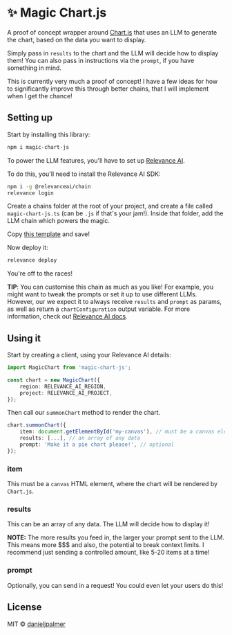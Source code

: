 # ✨ Magic Chart.js
A proof of concept wrapper around [Chart.js](https://github.com/chartjs/Chart.js) that uses an LLM to generate the chart, based on the data you want to display.

Simply pass in `results` to the chart and the LLM will decide how to display them! You can also pass in instructions via the `prompt`, if you have something in mind.

This is currently very much a proof of concept! I have a few ideas for how to significantly improve this through better chains, that I will implement when I get the chance!

## Setting up

Start by installing this library:

```bash
npm i magic-chart-js
```

To power the LLM features, you'll have to set up [Relevance AI](https://documentation.relevanceai.com/introduction).

To do this, you'll need to install the Relevance AI SDK:

```bash
npm i -g @relevanceai/chain
relevance login
```

Create a chains folder at the root of your project, and create a file called `magic-chart-js.ts` (can be `.js` if that's your jam!). Inside that folder, add the LLM chain which powers the magic.

Copy [this template](https://github.com/danieljpalmer/magic-chart-js/blob/main/src/chains/template.ts) and save!

Now deploy it:

```bash
relevance deploy
```

You're off to the races!

**TIP**: You can customise this chain as much as you like! For example, you might want to tweak the prompts or set it up to use different LLMs. However, our we expect it to always receive `results` and `prompt` as params, as well as return a `chartConfiguration` output variable. For more information, check out [Relevance AI docs](https://documentation.relevanceai.com).

## Using it

Start by creating a client, using your Relevance AI details:

```ts
import MagicChart from 'magic-chart-js';

const chart = new MagicChart({
    region: RELEVANCE_AI_REGION,
    project: RELEVANCE_AI_PROJECT,
});
```

Then call our `summonChart` method to render the chart.

```ts
chart.summonChart({
    item: document.getElementById('my-canvas'), // must be a canvas element
    results: [...], // an array of any data 
    prompt: 'Make it a pie chart please!', // optional
});
```

### item
This must be a `canvas` HTML element, where the chart will be rendered by `Chart.js`.

### results
This can be an array of any data. The LLM will decide how to display it!

**NOTE:** The more results you feed in, the larger your prompt sent to the LLM. This means more $$$ and also, the potential to break context limits. I recommend just sending a controlled amount, like 5-20 items at a time!


### prompt
Optionally, you can send in a request! You could even let your users do this!

## License

MIT &copy; [danieljpalmer](https://github.com/sponsors/danieljpalmer)
